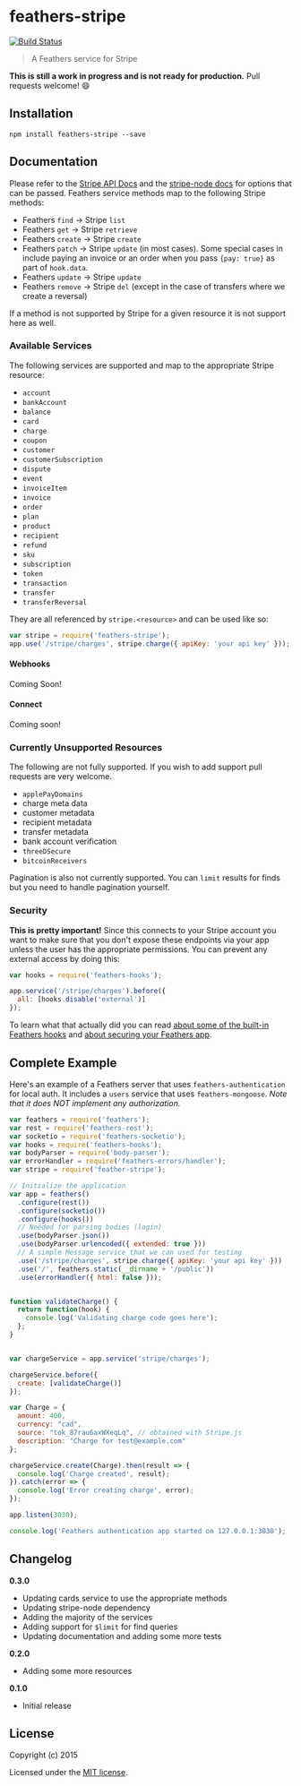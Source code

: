 # feathers-stripe

[![Build Status](https://travis-ci.org/feathersjs/feathers-stripe.png?branch=master)](https://travis-ci.org/feathersjs/feathers-stripe)

> A Feathers service for Stripe

**This is still a work in progress and is not ready for production.** Pull requests welcome! :smile:

## Installation

```
npm install feathers-stripe --save
```

## Documentation

Please refer to the [Stripe API Docs](https://stripe.com/docs/api/node) and the [stripe-node docs](https://github.com/stripe/stripe-node) for options that can be passed. Feathers service methods map to the following Stripe methods:

- Feathers `find` -> Stripe `list`
- Feathers `get` -> Stripe `retrieve`
- Feathers `create` -> Stripe `create`
- Feathers `patch` -> Stripe `update` (in most cases). Some special cases in include paying an invoice or an order when you pass `{pay: true}` as part of `hook.data`.
- Feathers `update` -> Stripe `update`
- Feathers `remove` -> Stripe `del` (except in the case of transfers where we create a reversal)

If a method is not supported by Stripe for a given resource it is not support here as well.

### Available Services

The following services are supported and map to the appropriate Stripe resource:

- `account`
- `bankAccount`
- `balance`
- `card`
- `charge`
- `coupon`
- `customer`
- `customerSubscription`
- `dispute`
- `event`
- `invoiceItem`
- `invoice`
- `order`
- `plan`
- `product`
- `recipient`
- `refund`
- `sku`
- `subscription`
- `token`
- `transaction`
- `transfer`
- `transferReversal`

They are all referenced by `stripe.<resource>` and can be used like so:

```js
var stripe = require('feathers-stripe');
app.use('/stripe/charges', stripe.charge({ apiKey: 'your api key' }));
```

#### Webhooks

Coming Soon!

#### Connect

Coming soon!

### Currently Unsupported Resources

The following are not fully supported. If you wish to add support pull requests are very welcome.

- `applePayDomains`
- charge meta data
- customer metadata
- recipient metadata
- transfer metadata
- bank account verification
- `threeDSecure`
- `bitcoinReceivers`

Pagination is also not currently supported. You can `limit` results for finds but you need to handle pagination yourself.

### Security

**This is pretty important!** Since this connects to your Stripe account you want to make sure that you don't expose these endpoints via your app unless the user has the appropriate permissions. You can prevent any external access by doing this:

```js
var hooks = require('feathers-hooks');

app.service('/stripe/charges').before({
  all: [hooks.disable('external')]
});
```

To learn what that actually did you can read [about some of the built-in Feathers hooks](https://docs.feathersjs.com/hooks/bundled.html#disable) and [about securing your Feathers app](https://docs.feathersjs.com/SECURITY.html).

## Complete Example

Here's an example of a Feathers server that uses `feathers-authentication` for local auth.  It includes a `users` service that uses `feathers-mongoose`.  *Note that it does NOT implement any authorization.*

```js
var feathers = require('feathers');
var rest = require('feathers-rest');
var socketio = require('feathers-socketio');
var hooks = require('feathers-hooks');
var bodyParser = require('body-parser');
var errorHandler = require('feathers-errors/handler');
var stripe = require('feather-stripe');

// Initialize the application
var app = feathers()
  .configure(rest())
  .configure(socketio())
  .configure(hooks())
  // Needed for parsing bodies (login)
  .use(bodyParser.json())
  .use(bodyParser.urlencoded({ extended: true }))
  // A simple Message service that we can used for testing
  .use('/stripe/charges', stripe.charge({ apiKey: 'your api key' }))
  .use('/', feathers.static(__dirname + '/public'))
  .use(errorHandler({ html: false }));


function validateCharge() {
  return function(hook) {
    console.log('Validating charge code goes here');
  };
}


var chargeService = app.service('stripe/charges');

chargeService.before({
  create: [validateCharge()]
});

var Charge = {
  amount: 400,
  currency: "cad",
  source: "tok_87rau6axWXeqLq", // obtained with Stripe.js
  description: "Charge for test@example.com"
};

chargeService.create(Charge).then(result => {
  console.log('Charge created', result);
}).catch(error => {
  console.log('Error creating charge', error);
});

app.listen(3030);

console.log('Feathers authentication app started on 127.0.0.1:3030');
```


## Changelog

__0.3.0__

- Updating cards service to use the appropriate methods
- Updating stripe-node dependency
- Adding the majority of the services
- Adding support for `$limit` for find queries
- Updating documentation and adding some more tests

__0.2.0__

- Adding some more resources

__0.1.0__

- Initial release

## License

Copyright (c) 2015

Licensed under the [MIT license](LICENSE).

